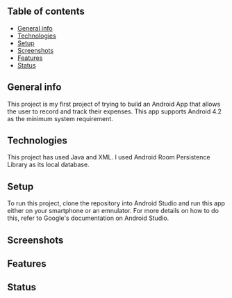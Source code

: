 ## Table of contents
* [General info](#general-info)
* [Technologies](#technologies)
* [Setup](#setup)
* [Screenshots](#Screenshots)
* [Features](#Features)
* [Status](#Status)

## General info
This project is my first project of trying to build an Android App that allows the user to record and track their expenses. 
This app supports Android 4.2 as the minimum system requirement.
	
## Technologies
This project has used Java and XML.
I used Android Room Persistence Library as its local database.
	
## Setup
To run this project, clone the repository into Android Studio and run this app either on your smartphone or an emnulator.
For more details on how to do this, refer to Google's documentation on Android Studio.

## Screenshots

## Features

## Status
